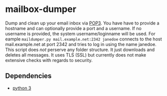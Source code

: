 mailbox-dumper
==============

Dump and clean up your email inbox via [POP3](https://tools.ietf.org/html/rfc1939).
You have have to provide a hostname and can optionally provide a port
and a username. If no username is provided, the system username/loginname
will be used. For eample ```maildumper.py mail.example.net:2342 janedoe```
connects to the host mail.example.net at port 2342 and tries to log in
using the name janedoe. 
This script does *not* perserve any folder structure. It just downloads
and deletes all messages. It uses TLS (SSL) but currently does not make 
extensive checks with regards to security.

Dependencies
------------
* [python 3](http://www.python.org)
